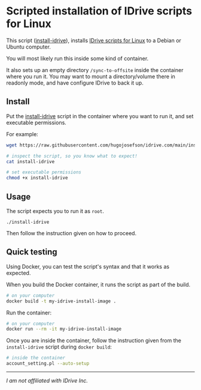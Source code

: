 # Scripted installation of IDrive scripts for Linux

This script ([install-idrive](install-idrive)), installs
[IDrive scripts for Linux](https://www.idrive.com/online-backup-linux) to a
Debian or Ubuntu computer.

You will most likely run this inside some kind of container.

It also sets up an empty directory `/sync-to-offsite` inside the container where
you run it. You may want to mount a directory/volume there in readonly mode, and
have configure IDrive to back it up.

## Install

Put the [install-idrive](install-idrive) script in the container where you want
to run it, and set executable permissions.

For example:

```sh
wget https://raw.githubusercontent.com/hugojosefson/idrive.com/main/install-idrive

# inspect the script, so you know what to expect!
cat install-idrive

# set executable permissions
chmod +x install-idrive
```

## Usage

The script expects you to run it as `root`.

```
./install-idrive
```

Then follow the instruction given on how to proceed.

## Quick testing

Using Docker, you can test the script's syntax and that it works as expected.

When you build the Docker container, it runs the script as part of the build.

```sh
# on your computer
docker build -t my-idrive-install-image .
```

Run the container:

```sh
# on your computer
docker run --rm -it my-idrive-install-image
```

Once you are inside the container, follow the instruction given from the
`install-idrive` script during `docker build`:

```sh
# inside the container
account_setting.pl --auto-setup
```

---

_I am not affiliated with IDrive Inc._
